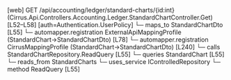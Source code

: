 [web] GET /api/accounting/ledger/standard-charts/{id:int}  (Cirrus.Api.Controllers.Accounting.Ledger.StandardChartController.Get)  [L52–L58] [auth=Authentication.UserPolicy]
  └─ maps_to StandardChartDto [L55]
    └─ automapper.registration ExternalApiMappingProfile (StandardChart->StandardChartDto) [L78]
    └─ automapper.registration CirrusMappingProfile (StandardChart->StandardChartDto) [L240]
  └─ calls StandardChartRepository.ReadQuery [L55]
  └─ queries StandardChart [L55]
    └─ reads_from StandardCharts
  └─ uses_service IControlledRepository<StandardChart>
    └─ method ReadQuery [L55]

